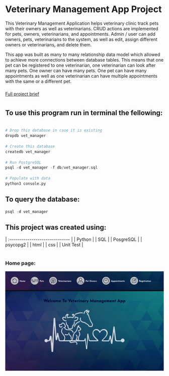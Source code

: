 # Veterinary Management App Project

This Veterinary Management Application helps veterinary clinic track pets with their owners as well as veterinarians. CRUD actions are implemented for pets, owners, veterinarians, and appointments. Admin / user can add owners, pets, veterinarians to the system, as well as edit, assign different owners or veterinarians, and delete them. 

This app was built as many to many relationship data model which allowed to achieve more connections between database tables. This means that one pet can be registered to one veterinarian, one veterinarian can look after many pets. One owner can have many pets. One pet can have many appointments as well as one veterinarian can have multiple appointments with the same or a different pet.

### <a href="https://github.com/codeclan/g28_classnotes/blob/main/python_projects/project_briefs/Vet_Management.md">
Full project brief</a>
#


## To use this program run in terminal the fellowing:

```python

# Drop this database in case it is existing
dropdb vet_manager

# Create this database
createdb vet_manager

# Run PostgreSQL
psql -d vet_manager -f db/vet_manager.sql

# Populate with data
python3 console.py 
```


## To query the database:

```python
psql -d vet_manager
```


## This project was created using:
| :------------------------------ |
| Python |
| SQL |
| PosgreSQL |
| psycopg2 |
| html |
| css |
| Unit Test |

#
### Home page:
![](app-screenshots/1.png)